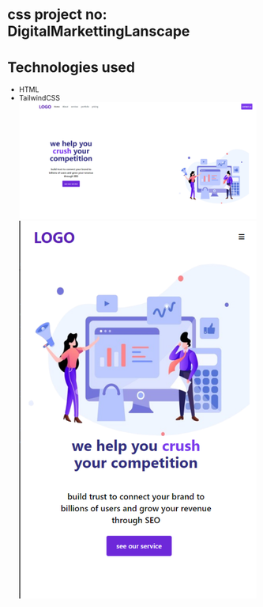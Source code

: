  #  css project no: DigitalMarkettingLanscape
 # Technologies used
 - HTML
 - TailwindCSS
 ![big screen](./Screenshot%20(40).png)
 ![small screen](./Screenshot%20(41).png)
